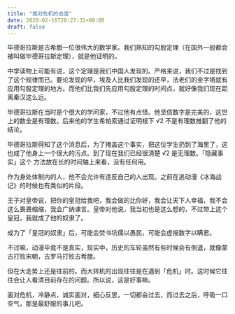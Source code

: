 ```yaml
---
title: "面对危机的态度"
date: 2020-02-16T20:27:31+08:00
draft: false
---
```


<!--more-->

毕德哥拉斯是古希腊一位很伟大的数学家。我们熟知的勾股定理（在国外一般都会被叫做毕德哥拉斯定理），就是他证明的。

中学读物上可能有说，这个定理是我们中国人发现的。严格来说，我们不过是找到了这个规律而已。要论发现的早，埃及人比我们发现的还早，法老们的金字塔就有应用勾股定理的地方。而他们比我们先应用勾股定理的时间点，就好像我们现在距离秦汉这么远。

毕德哥拉斯在当时是个很大的学问家，不过他有点怪。他坚信数字是完美的，这世上的数全是有理数。后来他的学生希帕索通过证明根下 √2 不是有理数推翻了他的结论。

毕德哥拉斯得知了这个消息后，为了掩盖这个事实，把这位学生扔到了海里了，这也成了他身上一个很大的污点。到了现在我们已经很清楚 √2 是无理数。「隐藏事实」这个
方法放在长的时间轴上来看，没有任何用。

作为身处体制内的人，他不会允许有违反自己的人出现。之前在追动漫《冰海战记》的时候也有类似的片段。

王子对皇帝说，把你的皇冠给我吧，我会做的比你好，我会让天下人幸福，我不会这么畏畏缩缩，我会广纳谏言。皇帝对他说，我当初也是这么想的，不过带上这个皇冠，我就成了他的奴隶了。

成为了「皇冠的奴隶」后，可能会焚书坑儒以愚民，可能会虚报数字以瞒君。

不过嘛，动漫毕竟不是真实，现实中，历史的车轮虽然有些时候会有倒退，就像蒙古打败宋朝，古罗马打败古希腊。

但在大走势上还是往前的。而大转机的出现往往是在遇到「危机」时。这时候它往往会让人看清目前存在的问题。所以说，这是好事嘛。

面对危机，冷静点，诚实面对，细心反思，一切都会过去，而过去之后，呼吸一口空气，那是最舒服的事儿吧。
